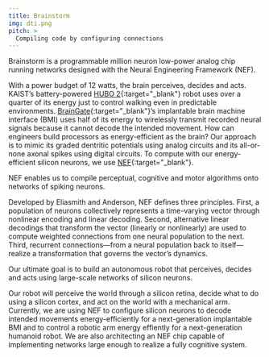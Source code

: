 ```yaml
---
title: Brainstorm
img: dti.png
pitch: >
  Compiling code by configuring connections
---
```

Brainstorm is a programmable million neuron low-power analog chip 
running networks designed with the Neural Engineering Framework (NEF).

With a power budget of 12 watts, the brain perceives, decides and acts. 
KAIST&rsquo;s battery-powered [HUBO 2](http://ohzlab.kaist.ac.kr/r_op){:target="_blank"} 
robot uses over a quarter of its energy 
just to control walking even in predictable environments. 
[BrainGate](http://nurmikko.engin.brown.edu/?q=node/1){:target="_blank"}&rsquo;s 
implantable brain machine interface (BMI) uses half of its energy to 
wirelessly transmit recorded neural signals because it cannot decode the 
intended movement. How can engineers build processors as energy-efficient 
as the brain? Our approach is to mimic its graded dentritic potentials 
using analog circuits and its all-or-none axonal spikes using digital 
circuits. To compute with our energy-efficient silicon neurons, we use 
[NEF](http://nengo.ca/node/5){:target="_blank"}.

NEF enables us to compile perceptual, cognitive and motor algorithms onto 
networks of spiking neurons.

Developed by Eliasmith and Anderson, NEF defines three principles. First, a 
population of neurons collectively represents a time-varying vector through 
nonlinear encoding and linear decoding. Second, alternative linear decodings 
that transform the vector (linearly or nonlinearly) are used to compute 
weighted connections from one neural population to the next. Third, recurrent 
connections—from a neural population back to itself—realize a transformation 
that governs the vector&rsquo;s dynamics.

Our ultimate goal is to build an autonomous robot that perceives, decides 
and acts using large-scale networks of silicon neurons. 

Our robot will perceive the world through a silicon retina, decide what to do 
using a silicon cortex, and act on the world with a mechanical arm. Currently, 
we are using NEF to configure silicon neurons to decode intended movements 
energy-efficiently for a next-generation implantable BMI and to control a 
robotic arm energy effiently for a next-generation humanoid robot. We are also 
architecting an NEF chip capable of implementing networks large enough to realize 
a fully cognitive system. 

